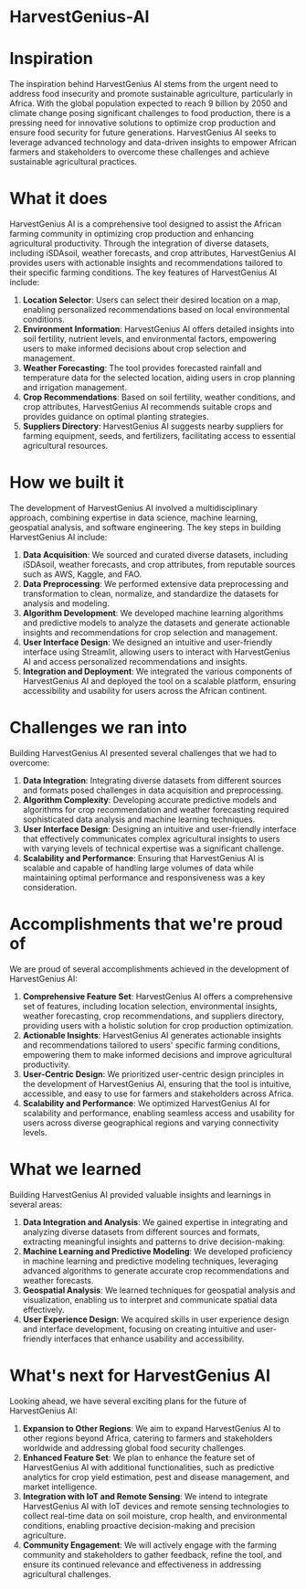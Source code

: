 # HarvestGenius-AI

# Inspiration

The inspiration behind HarvestGenius AI stems from the urgent need to address food insecurity and promote sustainable agriculture, particularly in Africa. With the global population expected to reach 9 billion by 2050 and climate change posing significant challenges to food production, there is a pressing need for innovative solutions to optimize crop production and ensure food security for future generations. HarvestGenius AI seeks to leverage advanced technology and data-driven insights to empower African farmers and stakeholders to overcome these challenges and achieve sustainable agricultural practices.

# What it does

HarvestGenius AI is a comprehensive tool designed to assist the African farming community in optimizing crop production and enhancing agricultural productivity. Through the integration of diverse datasets, including iSDAsoil, weather forecasts, and crop attributes, HarvestGenius AI provides users with actionable insights and recommendations tailored to their specific farming conditions. The key features of HarvestGenius AI include:

1. **Location Selector**: Users can select their desired location on a map, enabling personalized recommendations based on local environmental conditions.
2. **Environment Information**: HarvestGenius AI offers detailed insights into soil fertility, nutrient levels, and environmental factors, empowering users to make informed decisions about crop selection and management.
3. **Weather Forecasting**: The tool provides forecasted rainfall and temperature data for the selected location, aiding users in crop planning and irrigation management.
4. **Crop Recommendations**: Based on soil fertility, weather conditions, and crop attributes, HarvestGenius AI recommends suitable crops and provides guidance on optimal planting strategies.
5. **Suppliers Directory**: HarvestGenius AI suggests nearby suppliers for farming equipment, seeds, and fertilizers, facilitating access to essential agricultural resources.

# How we built it

The development of HarvestGenius AI involved a multidisciplinary approach, combining expertise in data science, machine learning, geospatial analysis, and software engineering. The key steps in building HarvestGenius AI include:

1. **Data Acquisition**: We sourced and curated diverse datasets, including iSDAsoil, weather forecasts, and crop attributes, from reputable sources such as AWS, Kaggle, and FAO.
2. **Data Preprocessing**: We performed extensive data preprocessing and transformation to clean, normalize, and standardize the datasets for analysis and modeling.
3. **Algorithm Development**: We developed machine learning algorithms and predictive models to analyze the datasets and generate actionable insights and recommendations for crop selection and management.
4. **User Interface Design**: We designed an intuitive and user-friendly interface using Streamlit, allowing users to interact with HarvestGenius AI and access personalized recommendations and insights.
5. **Integration and Deployment**: We integrated the various components of HarvestGenius AI and deployed the tool on a scalable platform, ensuring accessibility and usability for users across the African continent.

# Challenges we ran into

Building HarvestGenius AI presented several challenges that we had to overcome:

1. **Data Integration**: Integrating diverse datasets from different sources and formats posed challenges in data acquisition and preprocessing.
2. **Algorithm Complexity**: Developing accurate predictive models and algorithms for crop recommendation and weather forecasting required sophisticated data analysis and machine learning techniques.
3. **User Interface Design**: Designing an intuitive and user-friendly interface that effectively communicates complex agricultural insights to users with varying levels of technical expertise was a significant challenge.
4. **Scalability and Performance**: Ensuring that HarvestGenius AI is scalable and capable of handling large volumes of data while maintaining optimal performance and responsiveness was a key consideration.

# Accomplishments that we're proud of

We are proud of several accomplishments achieved in the development of HarvestGenius AI:

1. **Comprehensive Feature Set**: HarvestGenius AI offers a comprehensive set of features, including location selection, environmental insights, weather forecasting, crop recommendations, and suppliers directory, providing users with a holistic solution for crop production optimization.
2. **Actionable Insights**: HarvestGenius AI generates actionable insights and recommendations tailored to users' specific farming conditions, empowering them to make informed decisions and improve agricultural productivity.
3. **User-Centric Design**: We prioritized user-centric design principles in the development of HarvestGenius AI, ensuring that the tool is intuitive, accessible, and easy to use for farmers and stakeholders across Africa.
4. **Scalability and Performance**: We optimized HarvestGenius AI for scalability and performance, enabling seamless access and usability for users across diverse geographical regions and varying connectivity levels.

# What we learned

Building HarvestGenius AI provided valuable insights and learnings in several areas:

1. **Data Integration and Analysis**: We gained expertise in integrating and analyzing diverse datasets from different sources and formats, extracting meaningful insights and patterns to drive decision-making.
2. **Machine Learning and Predictive Modeling**: We developed proficiency in machine learning and predictive modeling techniques, leveraging advanced algorithms to generate accurate crop recommendations and weather forecasts.
3. **Geospatial Analysis**: We learned techniques for geospatial analysis and visualization, enabling us to interpret and communicate spatial data effectively.
4. **User Experience Design**: We acquired skills in user experience design and interface development, focusing on creating intuitive and user-friendly interfaces that enhance usability and accessibility.

# What's next for HarvestGenius AI

Looking ahead, we have several exciting plans for the future of HarvestGenius AI:

1. **Expansion to Other Regions**: We aim to expand HarvestGenius AI to other regions beyond Africa, catering to farmers and stakeholders worldwide and addressing global food security challenges.
2. **Enhanced Feature Set**: We plan to enhance the feature set of HarvestGenius AI with additional functionalities, such as predictive analytics for crop yield estimation, pest and disease management, and market intelligence.
3. **Integration with IoT and Remote Sensing**: We intend to integrate HarvestGenius AI with IoT devices and remote sensing technologies to collect real-time data on soil moisture, crop health, and environmental conditions, enabling proactive decision-making and precision agriculture.
4. **Community Engagement**: We will actively engage with the farming community and stakeholders to gather feedback, refine the tool, and ensure its continued relevance and effectiveness in addressing agricultural challenges.


